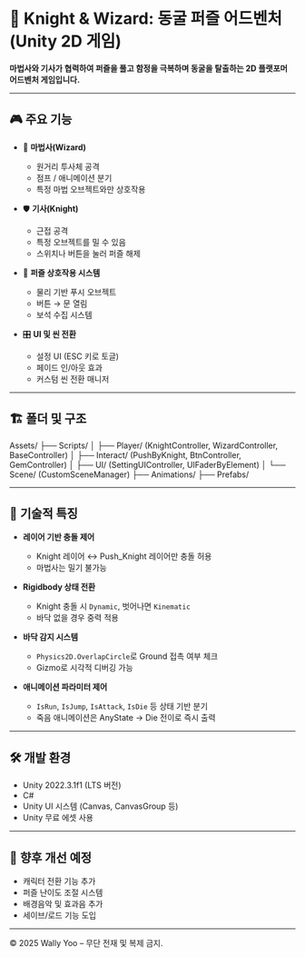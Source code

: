# 🧩 Knight & Wizard: 동굴 퍼즐 어드벤처 (Unity 2D 게임)

**마법사와 기사가 협력하여 퍼즐을 풀고 함정을 극복하며 동굴을 탈출하는 2D 플랫포머 어드벤처 게임입니다.**

---

## 🎮 주요 기능

- 🧙 **마법사(Wizard)**  
  - 원거리 투사체 공격  
  - 점프 / 애니메이션 분기  
  - 특정 마법 오브젝트와만 상호작용

- 🛡 **기사(Knight)**  
  - 근접 공격  
  - 특정 오브젝트를 밀 수 있음  
  - 스위치나 버튼을 눌러 퍼즐 해제

- 🧱 **퍼즐 상호작용 시스템**  
  - 물리 기반 푸시 오브젝트  
  - 버튼 → 문 열림  
  - 보석 수집 시스템

- 🎛 **UI 및 씬 전환**  
  - 설정 UI (ESC 키로 토글)  
  - 페이드 인/아웃 효과  
  - 커스텀 씬 전환 매니저

---

## 🏗 폴더 및 구조

Assets/
├── Scripts/
│ ├── Player/ (KnightController, WizardController, BaseController)
│ ├── Interact/ (PushByKnight, BtnController, GemController)
│ ├── UI/ (SettingUIController, UIFaderByElement)
│ └── Scene/ (CustomSceneManager)
├── Animations/
├── Prefabs/



---

## 🧠 기술적 특징

- **레이어 기반 충돌 제어**  
  - Knight 레이어 ↔ Push_Knight 레이어만 충돌 허용  
  - 마법사는 밀기 불가능

- **Rigidbody 상태 전환**  
  - Knight 충돌 시 `Dynamic`, 벗어나면 `Kinematic`  
  - 바닥 없을 경우 중력 적용

- **바닥 감지 시스템**  
  - `Physics2D.OverlapCircle`로 Ground 접촉 여부 체크  
  - Gizmo로 시각적 디버깅 가능

- **애니메이션 파라미터 제어**  
  - `IsRun`, `IsJump`, `IsAttack`, `IsDie` 등 상태 기반 분기  
  - 죽음 애니메이션은 AnyState → Die 전이로 즉시 출력

---

## 🛠 개발 환경

- Unity 2022.3.1f1 (LTS 버전)
- C#
- Unity UI 시스템 (Canvas, CanvasGroup 등)
- Unity 무료 에셋 사용

---

## 🌱 향후 개선 예정

- 캐릭터 전환 기능 추가  
- 퍼즐 난이도 조절 시스템  
- 배경음악 및 효과음 추가  
- 세이브/로드 기능 도입

---

© 2025 Wally Yoo – 무단 전재 및 복제 금지.


